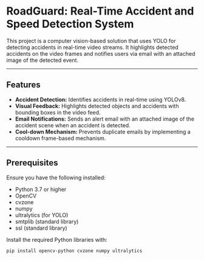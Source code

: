 # RoadGuard: Real-Time Accident and Speed Detection System

This project is a computer vision-based solution that uses YOLO for detecting accidents in real-time video streams. It highlights detected accidents on the video frames and notifies users via email with an attached image of the detected event.

---

## Features

- **Accident Detection:** Identifies accidents in real-time using YOLOv8.
- **Visual Feedback:** Highlights detected objects and accidents with bounding boxes in the video feed.
- **Email Notifications:** Sends an alert email with an attached image of the accident scene when an accident is detected.
- **Cool-down Mechanism:** Prevents duplicate emails by implementing a cooldown frame-based mechanism.

---

## Prerequisites

Ensure you have the following installed:

- Python 3.7 or higher
- OpenCV
- cvzone
- numpy
- ultralytics (for YOLO)
- smtplib (standard library)
- ssl (standard library)

Install the required Python libraries with:
```bash
pip install opencv-python cvzone numpy ultralytics
